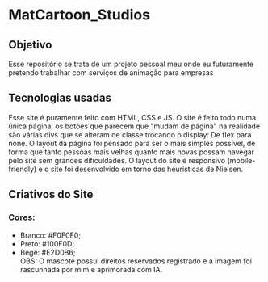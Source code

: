 # MatCartoon_Studios
## Objetivo
Esse repositório se trata de um projeto pessoal meu onde eu futuramente pretendo trabalhar com serviços de animação para empresas
## Tecnologias usadas
Esse site é puramente feito com HTML, CSS e JS. O site é feito todo numa única página, os botões que parecem que "mudam de página" na realidade são várias divs que se alteram de classe trocando o display: De flex para none. O layout da página foi pensado para ser o mais simples possível, de forma que tanto pessoas mais velhas quanto mais novas possam navegar pelo site sem grandes dificuldades. O layout do site é responsivo (mobile-friendly) e o site foi desenvolvido em torno das heurísticas de Nielsen. <br>
## Criativos do Site
### Cores:
* Branco: #F0F0F0;
* Preto: #100F0D;
* Bege: #E2D0B6; <br>
OBS: O mascote possui direitos reservados registrado e a imagem foi rascunhada por mim e aprimorada com IA. 
